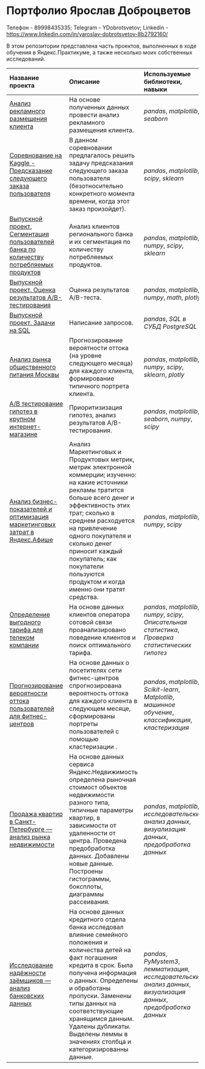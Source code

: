 # Портфолио Ярослав Доброцветов
Телефон - 89998435335; 
Telegram - YDobrotsvetov; 
Linkedin - https://www.linkedin.com/in/yaroslav-dobrotsvetov-8b2792160/

В этом репозитории представлена часть проектов, выполненных в ходе обучения в Яндекс.Практикуме, а также несколько моих собственных исследований.

| Название проекта | Описание | Используемые библиотеки, навыки | 
| :---------------------- | :---------------------- | :---------------------- |
| [Анализ рекламного размещения клиента](Analysis_of_the_client's_ad_campaign) | На основе полученных данных провести анализ рекламного размещения клиента. | *pandas*, *matplotlib*, *seaborn*|
| [Соревнование на Kaggle - Предсказание следующего заказа пользователя](Kaggle_predict_competition) | В данном соревновании предлагалось решить задачу предсказания следующего заказа пользователя (безотносительно конкретного момента времени, когда этот заказ произойдет). | *pandas*, *matplotlib*, *scipy*, *sklearn*|
| [Выпускной проект. Сегментация пользователей банка по количеству потребляемых продуктов](Fin_users_segmentation) | Анализ клиентов регионального банка и их сегментация по количеству потребляемых продуктов. | *pandas*, *matplotlib*, *numpy*, *scipy*, *sklearn*|
| [Выпускной проект. Оценка результатов A/B-тестирования](Fin_A_B_test) | Оценка результатов A/B-теста. | *pandas*, *matplotlib*, *numpy*, *math*, *plotly*|
| [Выпускной проект. Задачи на SQL](Fin_SQL) | Написание запросов. | *pandas*, *SQL в СУБД PostgreSQL*|
| [Анализ рынка общественного питания Москвы](User-analysis) | Прогнозирование вероятности оттока (на уровне следующего месяца) для каждого клиента, формирование типичного портрета клиента. | *pandas*, *matplotlib*, *numpy*, *scipy*, *sklearn*, *plotly*|
| [A/B тестирование гипотез в крупном интернет-магазине](A_B_test) | Приоритизизация гипотез, анализ результатов A/B-тестирования.|*pandas*, *matplotlib*, *seaborn*, *numpy*, *scipy*|
| [Анализ бизнес-показателей и оптимизация маркетинговых затрат в Яндекс.Афише](Business_analysis) | Анализ Маркетинговых и Продуктовых метрик, метрик электронной коммерции; изученно: на какие источники рекламы тратится больше всего денег и эффективность этих трат; сколько в среднем расходуется на привлечение одного покупателя и сколько денег приносит каждый покупатель; как покупатели пользуются продуктом и когда именно они тратят средства.|*pandas*, *matplotlib*, *numpy*, *scipy*|
| [Определение выгодного тарифа для телеком компании](Tarif_analysis) | На основе данных клиентов оператора сотовой связи проанализировано поведение клиентов и поиск оптимального тарифа.|*pandas*, *matplotlib*, *numpy*, *scipy*, *Описательная статистика*, *Проверка статистических гипотез*|
| [Прогнозирование вероятности оттока пользователей для фитнес-центров](Сhurn_probability_analysis) | На основе данных о посетителях сети фитнес-центров спрогнозирована вероятность оттока для каждого клиента в следующем месяце, сформированы портреты пользователей с помощью кластеризации .|*pandas*, *matplotlib*, *Scikit-learn*, *Matplotlib*, *машинное обучение*, *классификация*, *кластеризация*|
| [Продажа квартир в Санкт-Петербурге — анализ рынка недвижимости](Real_estate_analysis) | На основе данных сервиса Яндекс.Недвижимость определена рыночная стоимост объектов недвижимости разного типа, типичные параметры квартир, в зависимости от удаленности от центра. Проведена предобработка данных. Добавлены новые данные. Построены гистограммы, боксплоты, диаграммы рассеивания. | *pandas*, *matplotlib*, *исследовательский анализ данных*, *визуализация данных*, *предобработка данных* |
| [Исследование надёжности заёмщиков — анализ банковских данных](Bank_data_analysis) | На основе данных кредитного отдела банка исследовал влияние семейного положения и количества детей на факт погашения кредита в срок. Была получена информация о данных. Определены и обработаны пропуски. Заменены типы данных на соответствующие хранящимся данным. Удалены дубликаты. Выделены леммы в значениях столбца и категоризированны данные. | *pandas*, *PyMystem3*, *лемматизация*, *исследовательский анализ данных*, *визуализация данных*, *предобработка данных* |
